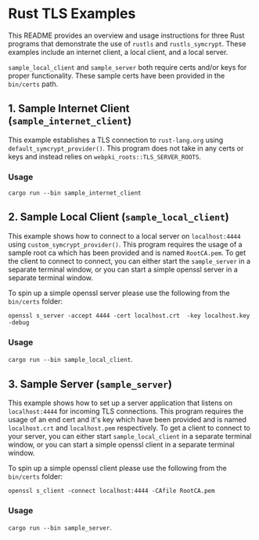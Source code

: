 # Rust TLS Examples

This README provides an overview and usage instructions for three Rust programs that demonstrate the use of `rustls` and `rustls_symcrypt`. These examples include an internet client, a local client, and a local server.


`sample_local_client` and `sample_server` both require certs and/or keys for proper functionality. These sample certs have been provided in the `bin/certs` path. 

## 1. Sample Internet Client (`sample_internet_client`)

This example establishes a TLS connection to `rust-lang.org` using `default_symcrypt_provider()`. This program does not take in any certs or keys and instead relies on `webpki_roots::TLS_SERVER_ROOTS`.

### Usage
`cargo run --bin sample_internet_client`

## 2. Sample Local Client (`sample_local_client`)

This example shows how to connect to a local server on `localhost:4444` using `custom_symcrypt_provider()`. This program requires the usage of a sample root ca which has been provided and is named `RootCA.pem`. To get the client to connect to connect, you can either start the `sample_server` in a separate terminal window, or you can start a simple openssl server in a separate terminal window.

To spin up a simple openssl server please use the following from the `bin/certs` folder:

`openssl s_server -accept 4444 -cert localhost.crt  -key localhost.key -debug`

### Usage
`cargo run --bin sample_local_client`.

## 3. Sample Server (`sample_server`)

This example shows how to set up a server application that listens on `localhost:4444` for incoming TLS connections. This program requires the usage of an end cert and it's key which have been provided and is named `localhost.crt` and `localhost.pem` respectively. To get a client to connect to your server, you can either start `sample_local_client` in a separate terminal window, or you can start a simple openssl client in a separate terminal window.

To spin up a simple openssl client please use the following from the `bin/certs` folder:

`openssl s_client -connect localhost:4444 -CAfile RootCA.pem`

### Usage
`cargo run --bin sample_server`.

